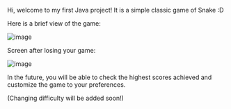 Hi, welcome to my first Java project!
It is a simple classic game of Snake :D

Here is a brief view of the game:

![image](https://github.com/konris39/GameOfSnake/assets/151552959/fcb5df75-802d-47a5-8d0d-78129a70dd9e)


Screen after losing your game:


![image](https://github.com/konris39/GameOfSnake/assets/151552959/a215c8af-c5b4-43f4-8591-1740c0973379)

In the future, you will be able to check the highest scores achieved and customize the game to your preferences.

(Changing difficulty will be added soon!)
